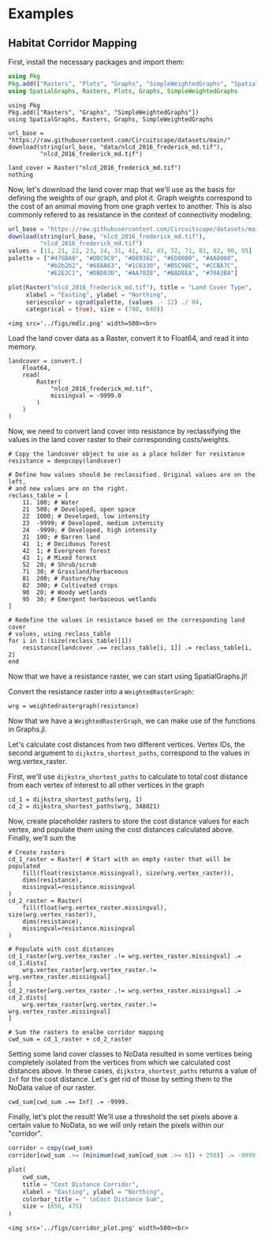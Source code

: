 # Examples

## Habitat Corridor Mapping

First, install the necessary packages and import them:

```julia
using Pkg
Pkg.add(["Rasters", "Plots", "Graphs", "SimpleWeightedGraphs", "SpatialGraphs"])
using SpatialGraphs, Rasters, Plots, Graphs, SimpleWeightedGraphs
```

```@setup corridors
using Pkg
Pkg.add(["Rasters", "Graphs", "SimpleWeightedGraphs"])
using SpatialGraphs, Rasters, Graphs, SimpleWeightedGraphs

url_base = "https://raw.githubusercontent.com/Circuitscape/datasets/main/"
download(string(url_base, "data/nlcd_2016_frederick_md.tif"),
         "nlcd_2016_frederick_md.tif")

land_cover = Raster("nlcd_2016_frederick_md.tif")
nothing
```

Now, let's download the land cover map that we'll use as the basis for defining
the weights of our graph, and plot it. Graph weights correspond to the cost of 
an animal moving from one graph vertex to another. This is also commonly refered
to as resistance in the context of connectivity modeling.

```julia
url_base = "https://raw.githubusercontent.com/Circuitscape/datasets/main/"
download(string(url_base, "nlcd_2016_frederick_md.tif"),
         "nlcd_2016_frederick_md.tif")
values = [11, 21, 22, 23, 24, 31, 41, 42, 43, 52, 71, 81, 82, 90, 95]
palette = ["#476BA0", "#DDC9C9", "#D89382", "#ED0000", "#AA0000",
           "#b2b2b2", "#68AA63", "#1C6330", "#B5C98E", "#CCBA7C",
           "#E2E2C1", "#DBD83D", "#AA7028", "#BAD8EA", "#70A3BA"]

plot(Raster("nlcd_2016_frederick_md.tif"), title = "Land Cover Type", 
     xlabel = "Easting", ylabel = "Northing", 
     seriescolor = cgrad(palette, (values .- 12) ./ 84,
     categorical = true), size = (700, 640))
```
```@raw html
<img src='../figs/mdlc.png' width=500><br>
```

Load the land cover data as a Raster, convert it to Float64, and read it into
memory.

```@example corridors
landcover = convert.(
    Float64,
    read(
        Raster(
            "nlcd_2016_frederick_md.tif",
            missingval = -9999.0
        )
    )
)

```

Now, we need to convert land cover into resistance by reclassifying the values
in the land cover raster to their corresponding costs/weights.

```@example corridors
# Copy the landcover object to use as a place holder for resistance
resistance = deepcopy(landcover)

# Define how values should be reclassified. Original values are on the left,
# and new values are on the right.
reclass_table = [
    11.	100; # Water
    21	500; # Developed, open space
    22	1000; # Developed, low intensity
    23	-9999; # Developed, medium intensity
    24	-9999; # Developed, high intensity
    31	100; # Barren land
    41	1; # Deciduous forest
    42	1; # Evergreen forest
    43	1; # Mixed forest
    52	20; # Shrub/scrub
    71	30; # Grassland/herbaceous
    81	200; # Pasture/hay
    82	300; # Cultivated crops
    90	20; # Woody wetlands
    95	30; # Emergent herbaceous wetlands
]

# Redefine the values in resistance based on the corresponding land cover
# values, using reclass_table 
for i in 1:(size(reclass_table)[1])
    resistance[landcover .== reclass_table[i, 1]] .= reclass_table[i, 2]
end
```

Now that we have a resistance raster, we can start using SpatialGraphs.jl!

Convert the resistance raster into a `WeightedRasterGraph`:

```@example corridors
wrg = weightedrastergraph(resistance)
```

Now that we have a `WeightedRasterGraph`, we can make use of the functions in
Graphs.jl.

Let's calculate cost distances from two different vertices. Vertex IDs, 
the second argument to `dijkstra_shortest_paths`, correspond to the values in 
wrg.vertex_raster.

First, we'll use `dijkstra_shortest_paths` to calculate to total cost distance
from each vertex of interest to all other vertices in the graph

```@example corridors
cd_1 = dijkstra_shortest_paths(wrg, 1)
cd_2 = dijkstra_shortest_paths(wrg, 348021)
```

Now, create placeholder rasters to store the cost distance values for each 
vertex, and populate them using the cost distances calculated
above. Finally, we'll sum the 

```@example corridors
# Create rasters
cd_1_raster = Raster( # Start with an empty raster that will be populated
    fill(float(resistance.missingval), size(wrg.vertex_raster)),
    dims(resistance),
    missingval=resistance.missingval
)
cd_2_raster = Raster(
    fill(float(wrg.vertex_raster.missingval), size(wrg.vertex_raster)),
    dims(resistance),
    missingval=resistance.missingval
)

# Populate with cost distances
cd_1_raster[wrg.vertex_raster .!= wrg.vertex_raster.missingval] .= cd_1.dists[
    wrg.vertex_raster[wrg.vertex_raster.!= wrg.vertex_raster.missingval]
]
cd_2_raster[wrg.vertex_raster .!= wrg.vertex_raster.missingval] .= cd_2.dists[
    wrg.vertex_raster[wrg.vertex_raster.!= wrg.vertex_raster.missingval]
]

# Sum the rasters to enalbe corridor mapping
cwd_sum = cd_1_raster + cd_2_raster
```

Setting some land cover classes to NoData resulted in some vertices being
completely isolated from the vertices from which we calculated cost distances
above. In these cases, `dijkstra_shortest_paths` returns a value of `Inf` for
the cost distance. Let's get rid of those by setting them to the NoData value
of our raster.

```@example corridors
cwd_sum[cwd_sum .== Inf] .= -9999.
```

Finally, let's plot the result! We'll use a threshold the set pixels above
a certain value to NoData, so we will only retain the pixels within our
"corridor".

```julia
corridor = copy(cwd_sum)
corridor[cwd_sum .>= (minimum(cwd_sum[cwd_sum .>= 0]) + 250)] .= -9999

plot(
    cwd_sum,
    title = "Cost Distance Corridor",
    xlabel = "Easting", ylabel = "Northing",
    colorbar_title = " \nCost Distance Sum",
    size = (650, 475)
)
```

```@raw html
<img src='../figs/corridor_plot.png' width=500><br>
```

